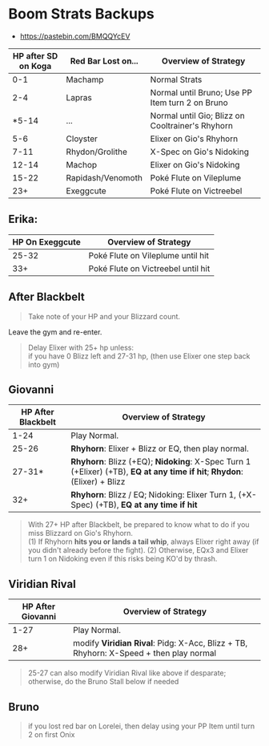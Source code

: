 # Boom Strats Backups
- https://pastebin.com/BMQQYcEV

| HP after SD on Koga | Red Bar Lost on... | Overview of Strategy                                                                                                       
| ------------------- | ------------------ | -----------------------------------------------
| 0-1                 | Machamp            | Normal Strats                                                                                                   
| 2-4                 | Lapras             | Normal until Bruno; Use PP Item turn 2 on Bruno                                                   
| *5-14               | ...                | Normal until Gio;  Blizz on Cooltrainer's Rhyhorn         
| 5-6                 | Cloyster           | Elixer on Gio's Rhyhorn
| 7-11                | Rhydon/Grolithe    | X-Spec on Gio's Nidoking
| 12-14               | Machop             | Elixer on Gio's Nidoking
| 15-22               | Rapidash/Venomoth  | Poké Flute on Vileplume                                                                                       
| 23+                 | Exeggcute          | Poké Flute on Victreebel                     

## Erika:

| HP On Exeggcute     | Overview of Strategy                                                                                                       
| ------------------- | --------------------------------------                                            
| 25-32               | Poké Flute on Vileplume until hit                                                                          
| 33+                 | Poké Flute on Victreebel until hit   

## After Blackbelt
> Take note of your HP and your Blizzard count.

Leave the gym and re-enter.   

> Delay Elixer with 25+ hp unless:    
> if you have 0 Blizz left and 27-31 hp, (then use Elixer one step back into gym)      


## Giovanni

| HP After Blackbelt | Overview of Strategy                                                                                                       
| ------------------- | --------------------------------------    
| 1-24               | Play Normal.
| 25-26              | **Rhyhorn**: Elixer + Blizz or EQ, then play normal.
| 27-31*             | **Rhyhorn**: Blizz (+EQ);  **Nidoking**: X-Spec Turn 1 (+Elixer) (+TB), **EQ at any time if hit**;  **Rhydon**: (Elixer) + Blizz
| 32+		             | **Rhyhorn**: Blizz / EQ;  Nidoking: Elixer Turn 1, (+X-Spec) (+TB), **EQ at any time if hit**

> With 27+ HP after Blackbelt, be prepared to know what to do if you miss Blizzard on Gio's Rhyhorn.   
> (1) If Rhyhorn **hits you or lands a tail whip**, always Elixer right away (if you didn't already before the fight).
> (2) Otherwise, EQx3 and Elixer turn 1 on Nidoking even if this risks being KO'd by thrash.   

## Viridian Rival

| HP After Giovanni | Overview of Strategy                                                                                                       
| ------------------- | --------------------------------------    
| 1-27                | Play Normal.
| 28+                 | modify **Viridian Rival**: Pidg: X-Acc, Blizz + TB, Rhyhorn: X-Speed + then play normal

> 25-27 can also modify Viridian Rival like above if desparate; otherwise, do the Bruno Stall below if needed

## Bruno 

> if you lost red bar on Lorelei, then delay using your PP Item until turn 2 on first Onix
